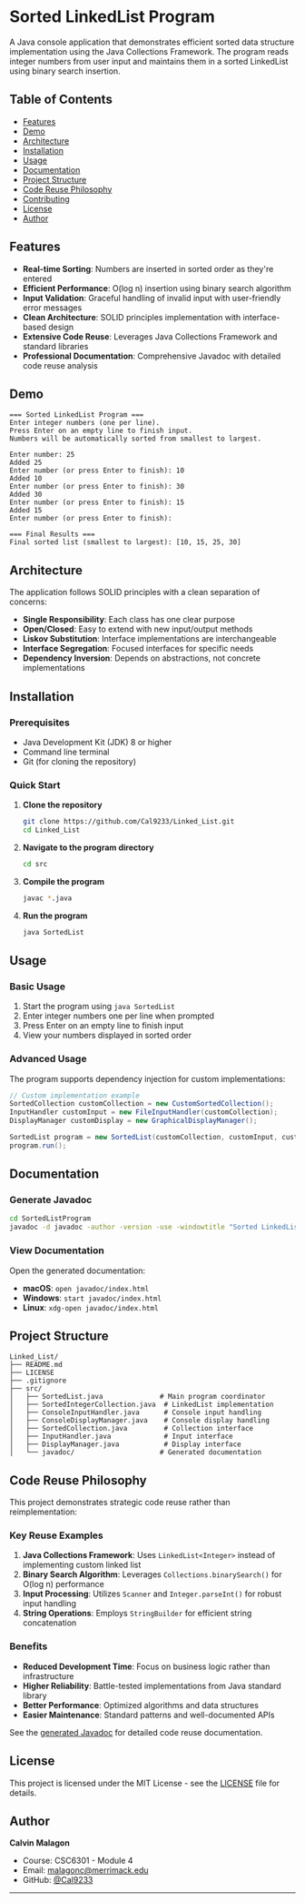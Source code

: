 # Sorted LinkedList Program

A Java console application that demonstrates efficient sorted data structure implementation using the Java Collections Framework. The program reads integer numbers from user input and maintains them in a sorted LinkedList using binary search insertion.

## Table of Contents

- [Features](#features)
- [Demo](#demo)
- [Architecture](#architecture)
- [Installation](#installation)
- [Usage](#usage)
- [Documentation](#documentation)
- [Project Structure](#project-structure)
- [Code Reuse Philosophy](#code-reuse-philosophy)
- [Contributing](#contributing)
- [License](#license)
- [Author](#author)

## Features

- **Real-time Sorting**: Numbers are inserted in sorted order as they're entered
- **Efficient Performance**: O(log n) insertion using binary search algorithm
- **Input Validation**: Graceful handling of invalid input with user-friendly error messages
- **Clean Architecture**: SOLID principles implementation with interface-based design
- **Extensive Code Reuse**: Leverages Java Collections Framework and standard libraries
- **Professional Documentation**: Comprehensive Javadoc with detailed code reuse analysis

## Demo

```
=== Sorted LinkedList Program ===
Enter integer numbers (one per line).
Press Enter on an empty line to finish input.
Numbers will be automatically sorted from smallest to largest.

Enter number: 25
Added 25
Enter number (or press Enter to finish): 10
Added 10
Enter number (or press Enter to finish): 30
Added 30
Enter number (or press Enter to finish): 15
Added 15
Enter number (or press Enter to finish): 

=== Final Results ===
Final sorted list (smallest to largest): [10, 15, 25, 30]
```

## Architecture

The application follows SOLID principles with a clean separation of concerns:

- **Single Responsibility**: Each class has one clear purpose
- **Open/Closed**: Easy to extend with new input/output methods
- **Liskov Substitution**: Interface implementations are interchangeable
- **Interface Segregation**: Focused interfaces for specific needs
- **Dependency Inversion**: Depends on abstractions, not concrete implementations

## Installation

### Prerequisites

- Java Development Kit (JDK) 8 or higher
- Command line terminal
- Git (for cloning the repository)

### Quick Start

1. **Clone the repository**
   ```bash
   git clone https://github.com/Cal9233/Linked_List.git
   cd Linked_List
   ```

2. **Navigate to the program directory**
   ```bash
   cd src
   ```

3. **Compile the program**
   ```bash
   javac *.java
   ```

4. **Run the program**
   ```bash
   java SortedList
   ```

## Usage

### Basic Usage

1. Start the program using `java SortedList`
2. Enter integer numbers one per line when prompted
3. Press Enter on an empty line to finish input
4. View your numbers displayed in sorted order

### Advanced Usage

The program supports dependency injection for custom implementations:

```java
// Custom implementation example
SortedCollection customCollection = new CustomSortedCollection();
InputHandler customInput = new FileInputHandler(customCollection);
DisplayManager customDisplay = new GraphicalDisplayManager();

SortedList program = new SortedList(customCollection, customInput, customDisplay);
program.run();
```

## Documentation

### Generate Javadoc

```bash
cd SortedListProgram
javadoc -d javadoc -author -version -use -windowtitle "Sorted LinkedList Program" -doctitle "CSC6301 Module 4 - Sorted LinkedList Implementation" *.java
```

### View Documentation

Open the generated documentation:

- **macOS**: `open javadoc/index.html`
- **Windows**: `start javadoc/index.html`
- **Linux**: `xdg-open javadoc/index.html`

## Project Structure

```
Linked_List/
├── README.md
├── LICENSE
├── .gitignore
├── src/
│   ├── SortedList.java              # Main program coordinator
│   ├── SortedIntegerCollection.java  # LinkedList implementation
│   ├── ConsoleInputHandler.java      # Console input handling
│   ├── ConsoleDisplayManager.java    # Console display handling
│   ├── SortedCollection.java         # Collection interface
│   ├── InputHandler.java             # Input interface
│   ├── DisplayManager.java           # Display interface
│   └── javadoc/                     # Generated documentation
```

## Code Reuse Philosophy

This project demonstrates strategic code reuse rather than reimplementation:

### Key Reuse Examples

1. **Java Collections Framework**: Uses `LinkedList<Integer>` instead of implementing custom linked list
2. **Binary Search Algorithm**: Leverages `Collections.binarySearch()` for O(log n) performance
3. **Input Processing**: Utilizes `Scanner` and `Integer.parseInt()` for robust input handling
4. **String Operations**: Employs `StringBuilder` for efficient string concatenation

### Benefits

- **Reduced Development Time**: Focus on business logic rather than infrastructure
- **Higher Reliability**: Battle-tested implementations from Java standard library
- **Better Performance**: Optimized algorithms and data structures
- **Easier Maintenance**: Standard patterns and well-documented APIs

See the [generated Javadoc](javadoc/index.html) for detailed code reuse documentation.

## License

This project is licensed under the MIT License - see the [LICENSE](LICENSE) file for details.

## Author

**Calvin Malagon**
- Course: CSC6301 - Module 4
- Email: [malagonc@merrimack.edu](mailto:malagonc@merrimack.edu)
- GitHub: [@Cal9233](https://github.com/Cal9233)

---